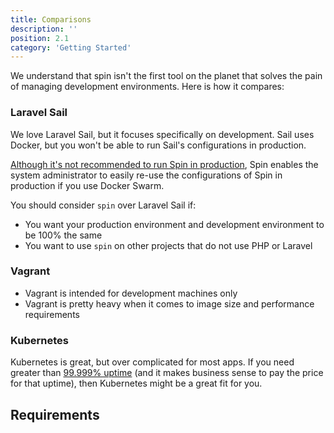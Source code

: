 ```yaml
---
title: Comparisons
description: ''
position: 2.1
category: 'Getting Started'
---
```


We understand that spin isn't the first tool on the planet that solves the pain of managing development environments. Here is how it compares:

### Laravel Sail
We love Laravel Sail, but it focuses specifically on development. Sail uses Docker, but you won't be able to run Sail's configurations in production.

[Although it's not recommended to run Spin in production](/getting-started/introduction#do-i-run-spin-in-production), Spin enables the system administrator to easily re-use the configurations of Spin in production if you use Docker Swarm.

You should consider `spin` over Laravel Sail if:
- You want your production environment and development environment to be 100% the same
- You want to use `spin` on other projects that do not use PHP or Laravel

### Vagrant
* Vagrant is intended for development machines only
* Vagrant is pretty heavy when it comes to image size and performance requirements

### Kubernetes
Kubernetes is great, but over complicated for most apps. If you need greater than [99.999% uptime](https://uptime.is/99.999) (and it makes business sense to pay the price for that uptime), then Kubernetes might be a great fit for you.

## Requirements